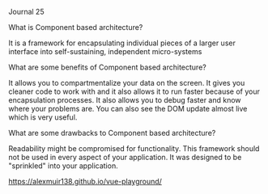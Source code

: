 Journal 25

What is Component based architecture?

It is a framework for encapsulating individual pieces of a larger user interface into self-sustaining, independent micro-systems

What are some benefits of Component based architecture?

It allows you to compartmentalize your data on the screen. It gives you cleaner code to work with and it also allows it to run faster because of your encapsulation processes. It also allows you to debug faster and know where your problems are. You can also see the DOM update almost live which is very useful.

What are some drawbacks to Component based architecture?

Readability might be compromised for functionality. This framework should not be used in every aspect of your application. It was designed to be "sprinkled" into your application.

https://alexmuir138.github.io/vue-playground/



